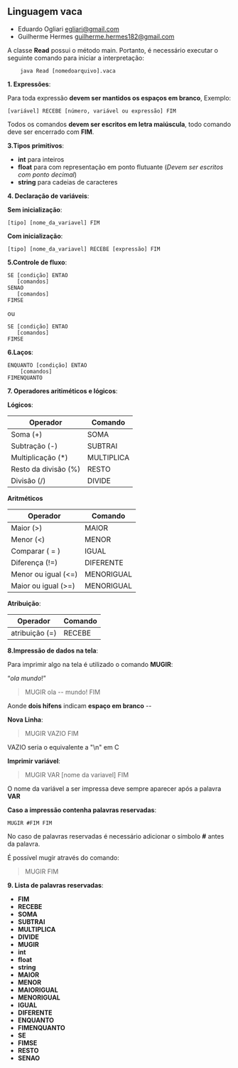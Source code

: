  **Linguagem vaca**
- 

- Eduardo Ogliari   egliari@gmail.com
- Guilherme Hermes guilherme.hermes182@gmail.com


A classe **Read** possui o método main. Portanto, é necessário executar o seguinte comando para iniciar a interpretação:

        java Read [nomedoarquivo].vaca



**1. Expressões**:

Para toda expressão **devem ser mantidos os espaços em branco**,
Exemplo:

    [variável] RECEBE [número, variável ou expressão] FIM

Todos os comandos **devem ser escritos em letra maiúscula**, todo comando deve ser encerrado com **FIM**.

**3.Tipos primitivos**:

- **int** para inteiros
- **float** para com representação em ponto flutuante (*Devem ser escritos com ponto decimal*)
- **string** para cadeias de caracteres


**4. Declaração de variáveis**:

**Sem inicialização**:

    [tipo] [nome_da_variavel] FIM


**Com inicialização**:

    [tipo] [nome_da_variavel] RECEBE [expressão] FIM


**5.Controle de fluxo**:

    SE [condição] ENTAO 
       [comandos]
    SENAO
       [comandos]
    FIMSE

ou

    SE [condição] ENTAO
       [comandos]
    FIMSE


**6.Laços**:

    ENQUANTO [condição] ENTAO
        [comandos]
    FIMENQUANTO


**7. Operadores aritiméticos e lógicos**:


**Lógicos**:

**Operador**  | **Comando**
----------|----------
 Soma (+) |  SOMA
 Subtração (-)|  SUBTRAI
 Multiplicação (*)|  MULTIPLICA
 Resto da divisão (%)|  RESTO
 Divisão (/)|  DIVIDE


**Aritméticos**

**Operador** | **Comando**
-------------|-----------------
 Maior (>)|  MAIOR
 Menor (<)|  MENOR
 Comparar ( = )|  IGUAL
 Diferença (!=)|  DIFERENTE
 Menor ou igual (<=)|  MENORIGUAL
 Maior ou igual (>=)|   MENORIGUAL


**Atribuição**:

**Operador**| **Comando**
------------|-------------
 atribuição (=)|RECEBE


**8.Impressão de dados na tela**:


Para imprimir algo na tela é utilizado o comando **MUGIR**:


“*ola mundo*!”
>MUGIR ola -- mundo! FIM

Aonde **dois hífens** indicam **espaço em branco** --

**Nova Linha**:

>MUGIR VAZIO FIM

VAZIO seria o equivalente a "\n" em C

**Imprimir variável**:


>MUGIR VAR [nome da variavel] FIM

O nome da variável a ser impressa deve sempre aparecer após a palavra **VAR**

**Caso a impressão contenha palavras reservadas**:

    MUGIR #FIM FIM

No caso de palavras reservadas é necessário adicionar o símbolo **#** antes da palavra.

É possível mugir através do comando:

>MUGIR FIM


**9. Lista de palavras reservadas**:

- **FIM**
- **RECEBE**
- **SOMA**
- **SUBTRAI**
- **MULTIPLICA**
- **DIVIDE**
- **MUGIR**
- **int**
- **float**
- **string**
- **MAIOR**
- **MENOR**
- **MAIORIGUAL**
- **MENORIGUAL**
- **IGUAL**
- **DIFERENTE**
- **ENQUANTO**
- **FIMENQUANTO**
- **SE**
- **FIMSE**
- **RESTO**
- **SENAO**
